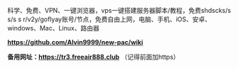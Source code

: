 科学、免费、VPN、一键浏览器，vps一键搭建服务器脚本/教程，免费shdscks/s s/s s r/v2y/goflyay账号/节点，免费自由上网，电脑、手机、iOS、安卓、windows、Mac、Linux、路由器

**https://github.com/Alvin9999/new-pac/wiki**

**备用网址：https://tr3.freeair888.club** （记得前面加https）

